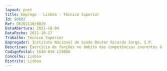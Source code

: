 ```yaml
--- 
layout: post
title: Emprego - Lisboa - Técnico Superior
Id: 90802
Ref: OE202110/0029
DataAbertura: 2021-10-04
DataFecho: 2021-10-17
Trabalho: Técnico Superior
Empregador: Instituto Nacional de Saúde Doutor Ricardo Jorge, I.P.
Descricao: Exercício de funções no âmbito das competências inerentes à àrea de apoio àinvestigação, nomeadamente   gestão financeira de projetos nacionais e europeus, incluindo as atividades devalidação da elegibilidade e registo de despesa, elaboração de relatóriosfinanceiros, assegurando a prestação de contas perante as entidadesfinanciadoras   apoio à elaboração e submissão de candidaturas, essencialmente nacomponente mais financeira e administrativa. apoio na elaboração de informações solicitadas pelo Conselho Diretivo epreparação de orçamento.
CodigoPostal: 1649-016 LISBOA
Concelho: Lisboa
Distrito: Lisboa
--- 
```

